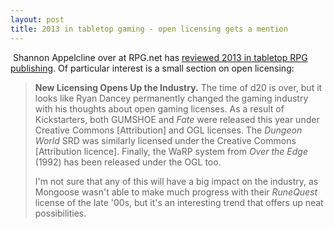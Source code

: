 ```yaml
---
layout: post
title: 2013 in tabletop gaming - open licensing gets a mention
---
```


<p> Shannon Appelcline over at RPG.net has <a href="http://www.rpg.net/columns/designers-and-dragons/designers-and-dragons27.phtml">reviewed 2013 in tabletop RPG publishing</a>. Of particular interest is a small section on open licensing:</p><blockquote><p><strong>New Licensing Opens Up the Industry.</strong> The time of d20 is over, but it looks like Ryan Dancey permanently changed the gaming industry with his thoughts about open gaming licenses. As a result of Kickstarters, both GUMSHOE and <em>Fate</em> were released this year under Creative Commons [Attribution] and OGL licenses. The <em>Dungeon World</em> SRD was similarly licensed under the Creative Commons [Attribution licence]. Finally, the WaRP system from <em>Over the Edge</em> (1992) has been released under the OGL too.</p><p>I'm not sure that any of this will have a big impact on the industry, as Mongoose wasn't able to make much progress with their <em>RuneQuest</em> license of the late '00s, but it's an interesting trend that offers up neat possibilities.</p></blockquote>
